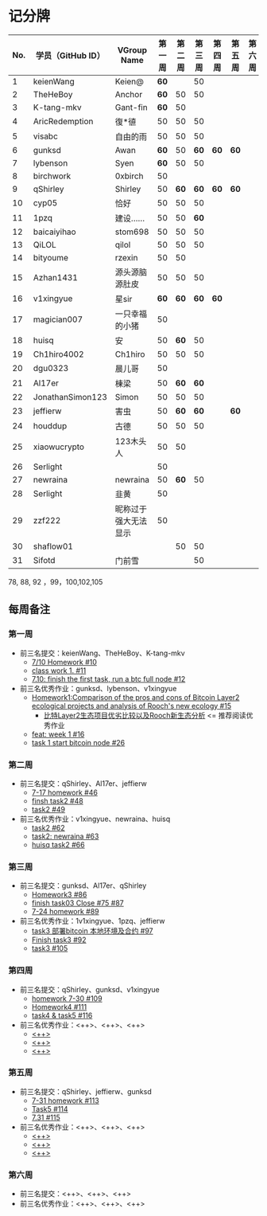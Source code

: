 # 记分牌

| No. | 学员（GitHub ID） | VGroup Name          | 第一周 | 第二周 | 第三周 | 第四周 | 第五周 | 第六周 | 总分 |
|-----|-------------------|----------------------|--------|--------|--------|--------|--------|--------|------|
| 1   | keienWang         | Keien@               | **60** |        | 50     |        |        |        |      |
| 2   | TheHeBoy          | Anchor               | **60** | 50     | 50     |        |        |        |      |
| 3   | K-tang-mkv        | Gant-fin             | **60** | 50     |        |        |        |        |      |
| 4   | AricRedemption    | 復*徝                | 50     | 50     | 50     |        |        |        |      |
| 5   | visabc            | 自由的雨             | 50     | 50     | 50     |        |        |        |      |
| 6   | gunksd            | Awan                 | **60** | 50     | **60** | **60** |      **60**   |        |      |
| 7   | lybenson          | Syen                 | **60** | 50     | 50     |        |        |        |      |
| 8   | birchwork         | 0xbirch              | 50     |        |        |        |        |        |      |
| 9   | qShirley          | Shirley              | 50     | **60** | **60** | **60** | **60** |        |      |
| 10  | cyp05             | 恰好                 | 50     | 50     | 50     |        |        |        |      |
| 11  | 1pzq              | 建设……               | 50     | 50     | **60** |        |        |        |      |
| 12  | baicaiyihao       | stom698              | 50     | 50     | 50     |        |        |        |      |
| 13  | QiLOL             | qilol                | 50     | 50     | 50     |        |        |        |      |
| 14  | bityoume          | rzexin               | 50     | 50     |        |        |        |        |      |
| 15  | Azhan1431         | 源头源脑源肚皮       | 50     | 50     | 50     |        |        |        |      |
| 16  | v1xingyue         | 星sir                | **60** | **60** | **60** | **60** |        |        |      |
| 17  | magician007       | 一只幸福的小猪       | 50     |        |        |        |        |        |      |
| 18  | huisq             | 安                   | 50     | **60** | 50     |        |        |        |      |
| 19  | Ch1hiro4002       | Ch1hiro              | 50     | 50     | 50     |        |        |        |      |
| 20  | dgu0323           | 晨儿哥               | 50     |        |        |        |        |        |      |
| 21  | Al17er            | 棟梁                 | 50     | **60** | **60** |        |        |        |      |
| 22  | JonathanSimon123  | Simon                | 50     | 50     | 50     |        |        |        |      |
| 23  | jeffierw          | 害虫                 | 50     | **60** | **60** |        | **60** |        |      |
| 24  | houddup           | 古德                 | 50     | 50     | 50     |        |        |        |      |
| 25  | xiaowucrypto      | 123木头人            | 50     | 50     |        |        |        |        |      |
| 26  | Serlight          |                      | 50     |        |        |        |        |        |      |
| 27  | newraina          | newraina             | 50     | **60** | 50     |        |        |        |      |
| 28  | Serlight          | 韭黄                 | 50     |        |        |        |        |        |      |
| 29  | zzf222            | 昵称过于强大无法显示 | 50     |        |        |        |        |        |      |
| 30  | shaflow01         |                      |        | 50     | 50     |        |        |        |      |
| 31  | Sifotd            | 门前雪               |        |        | 50     |        |        |        |      |

78, 88, 92 ，99，100,102,105

## 每周备注

### 第一周

- 前三名提交：keienWang、TheHeBoy、K-tang-mkv
  - [7/10 Homework #10](https://github.com/rooch-network/let-us-rooch/pull/10)
  - [class work 1. #11](https://github.com/rooch-network/let-us-rooch/pull/11)
  - [7.10: finish the first task, run a btc full node #12](https://github.com/rooch-network/let-us-rooch/pull/12)
- 前三名优秀作业：gunksd、lybenson、v1xingyue
  - [Homework1:Comparison of the pros and cons of Bitcoin Layer2 ecological projects and analysis of Rooch's new ecology #15](https://github.com/rooch-network/let-us-rooch/pull/15)
    - [比特Layer2生态项目优劣比较以及Rooch新生态分析](https://blushing-ptarmigan-80b.notion.site/Layer2-Rooch-6647d9f7fd9441239774296f27edf85f) <= 推荐阅读优秀作业
  - [feat: week 1 #16](https://github.com/rooch-network/let-us-rooch/pull/16)
  - [task 1 start bitcoin node #26](https://github.com/rooch-network/let-us-rooch/pull/26)

### 第二周

- 前三名提交：qShirley、Al17er、jeffierw
  - [7-17 homework #46](https://github.com/rooch-network/let-us-rooch/pull/46)
  - [finsh task2 #48](https://github.com/rooch-network/let-us-rooch/pull/48)
  - [task2 #49](https://github.com/rooch-network/let-us-rooch/pull/49)
- 前三名优秀作业：v1xingyue、newraina、huisq
  - [task2 #62](https://github.com/rooch-network/let-us-rooch/pull/62)
  - [task2: newraina #63](https://github.com/rooch-network/let-us-rooch/pull/63)
  - [huisq task2 #66](https://github.com/rooch-network/let-us-rooch/pull/66)

### 第三周

- 前三名提交：gunksd、Al17er、qShirley
  - [Homework3 #86](https://github.com/rooch-network/let-us-rooch/pull/86)
  - [finish task03 Close #75 #87](https://github.com/rooch-network/let-us-rooch/pull/87)
  - [7-24 homework #89](https://github.com/rooch-network/let-us-rooch/pull/89)
- 前三名优秀作业：1v1xingyue、1pzq、jeffierw
  - [task3 部署bitcoin 本地环境及合约 #97](https://github.com/rooch-network/let-us-rooch/pull/97)
  - [Finish task3 #92](https://github.com/rooch-network/let-us-rooch/pull/92)
  - [task3 #105](https://github.com/rooch-network/let-us-rooch/pull/105)

### 第四周

- 前三名提交：qShirley、gunksd、v1xingyue
  - [homework 7-30 #109](https://github.com/rooch-network/let-us-rooch/pull/109)
  - [Homework4 #111](https://github.com/rooch-network/let-us-rooch/pull/111)
  - [task4 & task5 #116](https://github.com/rooch-network/let-us-rooch/pull/116)
- 前三名优秀作业：<++>、<++>、<++>
  - [<++>](<++>)
  - [<++>](<++>)
  - [<++>](<++>)

### 第五周

- 前三名提交：qShirley、jeffierw、gunksd
  - [7-31 homework #113](https://github.com/rooch-network/let-us-rooch/pull/113)
  - [Task5 #114](https://github.com/rooch-network/let-us-rooch/pull/114)
  - [7.31 #115](https://github.com/rooch-network/let-us-rooch/pull/115)
- 前三名优秀作业：<++>、<++>、<++>
  - [<++>](<++>)
  - [<++>](<++>)
  - [<++>](<++>)

### 第六周

- 前三名提交：<++>、<++>、<++>
- 前三名优秀作业：<++>、<++>、<++>

